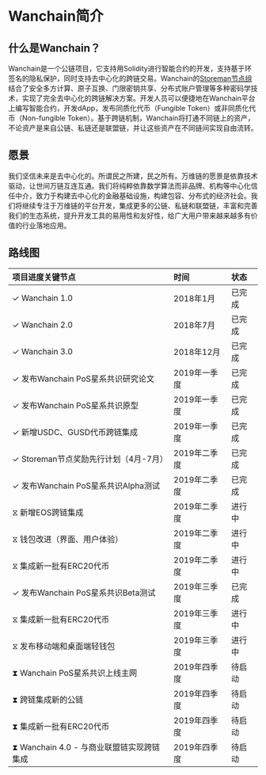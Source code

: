 # Wanchain简介  

## 什么是Wanchain？
Wanchain是一个公链项目，它支持用Solidity进行智能合约的开发，支持基于环签名的隐私保护，同时支持去中心化的跨链交易。Wanchain的[Storeman节点组](technology/storeman.md)结合了安全多方计算、原子互换、门限密钥共享、分布式账户管理等多种密码学技术，实现了完全去中心化的跨链解决方案。开发人员可以便捷地在Wanchain平台上编写智能合约，开发dApp，发布同质化代币（Fungible Token）或非同质化代币（Non-fungible Token）。基于跨链机制，Wanchain将打通不同链上的资产，不论资产是来自公链、私链还是联盟链，并让这些资产在不同链间实现自由流转。

## 愿景

我们坚信未来是去中心化的。所谓民之所建，民之所有。万维链的愿景是依靠技术驱动，让世间万链互连互通。我们将纯粹依靠数学算法而非品牌、机构等中心化信任中介，致力于构建去中心化的金融基础设施，构建包容、分布式的经济社会。我们将继续专注于万维链的平台开发，集成更多的公链、私链和联盟链，丰富和完善我们的生态系统，提升开发工具的易用性和友好性，给广大用户带来越来越多有价值的行业落地应用。 

## 路线图

|**项目进度关键节点**|**时间**|**状态**| 
|:---|:---|:---|
|✓ Wanchain 1.0|2018年1月|已完成|   
|✓ Wanchain 2.0|2018年7月|已完成|   
|✓ Wanchain 3.0|2018年12月|已完成|   
|✓ 发布Wanchain PoS星系共识研究论文|2019年一季度|已完成|   
|✓ 发布Wanchain PoS星系共识原型|2019年一季度|已完成|   
|✓ 新增USDC、GUSD代币跨链集成|2019年一季度|已完成|   
|✓ Storeman节点奖励先行计划（4月-7月）|2019年二季度|已完成|  
|✓ 发布Wanchain PoS星系共识Alpha测试|2019年二季度|已完成| 
|⧖ 新增EOS跨链集成|2019年二季度|进行中| 
|⧖ 钱包改进（界面、用户体验）|2019年二季度|进行中| 
|⧖ 集成新一批有ERC20代币|2019年二季度|进行中|
|✓ 发布Wanchain PoS星系共识Beta测试|2019年三季度|已完成|
|⧖ 集成新一批有ERC20代币|2019年三季度|进行中|
|⧖ 发布移动端和桌面端轻钱包|2019年三季度|进行中|
|⧗ Wanchain PoS星系共识上线主网|2019年四季度|待启动|
|⧗ 跨链集成新的公链|2019年四季度|待启动|
|⧗ 集成新一批有ERC20代币|2019年四季度|待启动|
|⧗ Wanchain 4.0 - 与商业联盟链实现跨链集成|2019年四季度|待启动|


